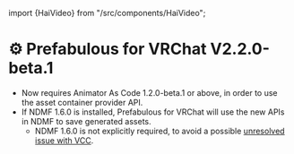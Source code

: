﻿---
date: 2024-11-30T11:20
---
import {HaiVideo} from "/src/components/HaiVideo";

# ⚙️ Prefabulous for VRChat V2.2.0-beta.1

- Now requires Animator As Code 1.2.0-beta.1 or above, in order to use the asset container provider API.
- If NDMF 1.6.0 is installed, Prefabulous for VRChat will use the new APIs in NDMF to save generated assets.
  - NDMF 1.6.0 is not explicitly required, to avoid a possible [unresolved issue with VCC](https://github.com/vrchat-community/creator-companion/issues/29).
